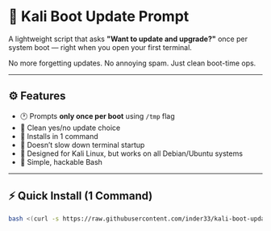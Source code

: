 # 🐉 Kali Boot Update Prompt

A lightweight script that asks **"Want to update and upgrade?"** once per system boot — right when you open your first terminal.

No more forgetting updates. No annoying spam. Just clean boot-time ops.

---

## ⚙️ Features

- 🕐 Prompts **only once per boot** using `/tmp` flag
- 💬 Clean yes/no update choice
- 🚀 Installs in 1 command
- 🧼 Doesn’t slow down terminal startup
- 🐧 Designed for Kali Linux, but works on all Debian/Ubuntu systems
- 🧠 Simple, hackable Bash

---

## ⚡ Quick Install (1 Command)

```bash
bash <(curl -s https://raw.githubusercontent.com/inder33/kali-boot-update-prompt/main/install.sh)
